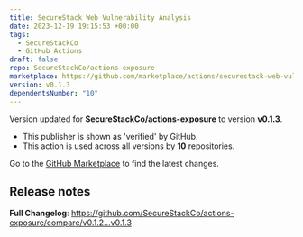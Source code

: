 ```yaml
---
title: SecureStack Web Vulnerability Analysis
date: 2023-12-19 19:15:53 +00:00
tags:
  - SecureStackCo
  - GitHub Actions
draft: false
repo: SecureStackCo/actions-exposure
marketplace: https://github.com/marketplace/actions/securestack-web-vulnerability-analysis
version: v0.1.3
dependentsNumber: "10"
---
```



Version updated for **SecureStackCo/actions-exposure** to version **v0.1.3**.
- This publisher is shown as 'verified' by GitHub.
- This action is used across all versions by **10** repositories.

Go to the [GitHub Marketplace](https://github.com/marketplace/actions/securestack-web-vulnerability-analysis) to find the latest changes.

## Release notes

**Full Changelog**: https://github.com/SecureStackCo/actions-exposure/compare/v0.1.2...v0.1.3
